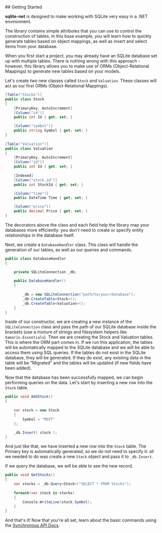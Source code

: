 ﻿﻿﻿## Getting Started 

 **sqlite-net** is designed to make working with SQLite very easy in a .NET environment.

  The library contains simple attributes that you can use to control the construction of tables. In this base example, you will learn how to quickly generate tables based on object mappings, as well as insert and select items from your database.

  When you first start a project, you may already have an SQLite database set up with multiple tables. There is nothing wrong with this approach - however, this library allows you to make use of ORMs (Object-Relational Mappings) to generate new tables based on your models.

  Let's create two new classes called `Stock` and `Valuation`. These classes will act as our first ORMs (Object-Relational Mappings).

  ```c#
  [Table("Stocks")]	 
  public class Stock		
  {		
      [PrimaryKey, AutoIncrement]
      [Column("id")]		
      public int Id { get; set; }	
  
      [Column("symbol")]			
      public string Symbol { get; set; }		
  }		
      		
  [Table("Valuation")]
  public class Valuation		
  {		
      [PrimaryKey, AutoIncrement]	
      [Column("id")]			
      public int Id { get; set; }	
  	
      [Indexed]		
      [Column("stock_id")]		
      public int StockId { get; set; }
  
      [Column("time")]				
      public DateTime Time { get; set; }	
  
      [Column("price")]			
      public decimal Price { get; set; }		
  }		
  ```

  The decorators above the class and each field help the library map your databases more efficiently: you don't need to create or specify entity relationships in the database itself.

  Next, we create a `DatabaseHandler` class. This class will handle the generation of our tables, as well as our queries and commands.

  ```c#
  public class DatabaseHandler
  {
  
      private SQLiteConnection _db;
      
      public DatabaseHandler() 
      {
          
          _db = new SQLiteConnection("path/to/your/database");
          _db.CreateTable<Stock>();
          _db.CreateTable<Valuation>();		
      }
  }	
  ```

  Inside of our constructor, we are creating a new instance of the `SQLiteConnection` class and pass the path of our SQLite database inside the brackets (use a mixture of strings and filesystem helpers like `Xamarin.Essentials`). Then we are creating the Stock and Valuation tables. This is where the ORM part comes in. If we run this application, the tables will be automatically mapped to the SQLite database and we will be able to access them using SQL queries. If the tables do not exist in the SQLite database, they will be generated. If they do exist, any existing data in the table will be "Migrated" and the tables will be updated (if new fields have been added).

  Now that the database has been successfully mapped, we can begin performing queries on the data. Let's start by inserting a new row into the `Stock` table.

  ```c#
  public void AddStock()
  {	
     
      var stock = new Stock
      {		
          Symbol = "MSFT"		
      };
  
      _db.Insert( stock );		
  }
  ```

  And just like that, we have inserted a new row into the `Stock` table. The Primary key is automatically generated, so we do not need to specify it: all we needed to do was create a new `Stock` object and pass it to `_db.Insert`.

  If we query the database, we will be able to see the new record.

  ```c#
  public void GetStocks()		
  {
      var stocks = _db.Query<Stock>("SELECT * FROM Stocks");
      
      foreach(var stock in stocks)
      {
          Console.WriteLine(stock.Symbol);
      }	
  }		
  ```

  And that's it! Now that you're all set, learn about the basic commands using the [Synchronous API Docs](SynchronousAPI.md).
